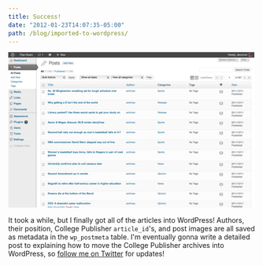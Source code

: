 ```yaml
---
title: Success!
date: "2012-01-23T14:07:35-05:00"
path: /blog/imported-to-wordpress/
---
```


![Screenshot of the Pipe Dream posts in WordPress](./pipe-dream-posts-imported.png)

It took a while, but I finally got all of the articles into WordPress! Authors, their position, College Publisher `article_id`'s, and post images are all saved as metadata in the `wp_postmeta` table. I'm eventually gonna write a detailed post to explaining how to move the College Publisher archives into WordPress, so [follow me on Twitter](https://twitter.com/_danoc) for updates!
